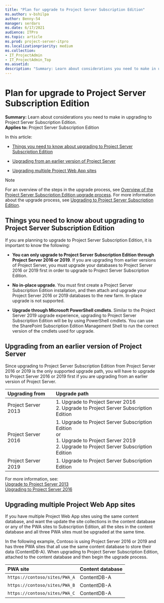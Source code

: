 ```yaml
---
title: "Plan for upgrade to Project Server Subscription Edition"
ms.author: v-bshilpa
author: Benny-54
manager: serdars
ms.date: 6/17/2021
audience: ITPro
ms.topic: article
ms.prod: project-server-itpro
ms.localizationpriority: medium
ms.collection:
- IT_ProjectAdmin
- IT_ProjectAdmin_Top
ms.assetid: 
description: "Summary: Learn about considerations you need to make in upgrading to Project Server Subscription Edition."
---
```


# Plan for upgrade to Project Server Subscription Edition
 
 **Summary:** Learn about considerations you need to make in upgrading to Project Server Subscription Edition.<br/>
**Applies to:** Project Server Subscription Edition
  
In this article:
  
- [Things you need to know about upgrading to Project Server Subscription Edition](plan-for-upgrade-to-project-server-2019.md#thingknow)
    
- [Upgrading from an earlier version of Project Server](plan-for-upgrade-to-project-server-2019.md#Upg)
    
- [Upgrading multiple Project Web App sites](plan-for-upgrade-to-project-server-2019.md#MultPWA)
    
> [!NOTE]
> For an overview of the steps in the upgrade process, see [Overview of the Project Server Subscription Edition upgrade process](overview-of-the-project-server-2019-upgrade-process.md).
> For more information about the upgrade process, see [Upgrading to Project Server Subscription Edition](upgrading-to-project-server-2019.md). 
  
## Things you need to know about upgrading to Project Server Subscription Edition
<a name="thingknow"> </a>

If you are planning to upgrade to Project Server Subscription Edition, it is important to know the following:
  
- **You can only upgrade to Project Server Subscription Edition through Project Server 2016 or 2019**. If you are upgrading from earlier versions of Project Server, you must upgrade your databases to Project Server 2016 or 2019 first in order to upgrade to Project Server Subscription Edition. 
   
- **No in-place upgrade**. You must first create a Project Server Subscription Edition installation, and then attach and upgrade your Project Server 2016 or 2019 databases to the new farm. In-place upgrade is not supported.
    
- **Upgrade through Microsoft PowerShell cmdlets**. Similar to the Project Server 2019 upgrade experience, upgrading to Project Server Subscription Edition will be by using PowerShell cmdlets. You can use the SharePoint Subscription Edition Management Shell to run the correct version of the cmdlets used for upgrade.
    
## Upgrading from an earlier version of Project Server
<a name="Upg"> </a>

Since upgrading to Project Server Subscription Edition from Project Server 2016 or 2019 is the only supported upgrade path, you will have to upgrade to Project Server 2016 or 2019 first if you are upgrading from an earlier version of Project Server.

|**Upgrading from**|**Upgrade path**|
|:-----|:-----|
|Project Server 2013 |1. Upgrade to Project Server 2016 <br/> 2. Upgrade to Project Server  Subscription Edition <br/>|
|Project Server 2016 |1. Upgrade to Project Server Subscription Edition <br/> or <br/> 1. Upgrade to Project Server 2019 <br/> 2. Upgrade to Project Server Subscription Edition <br/>|
|Project Server 2019 |1. Upgrade to Project Server Subscription Edition <br/>|


For more information, see:<br/>
[Upgrade to Project Server 2013](./upgrade-to-project-server-2016.md) <br/> 
[Upgrading to Project Server 2016](upgrading-to-project-server-2016.md) <br/> 
   
## Upgrading multiple Project Web App sites
<a name="MultPWA"> </a>

If you have multiple Project Web App sites using the same content database, and want the update the site collections in the content database or any of the PWA sites to Subscription Edition, all the sites in the content database and all three PWA sites must be upgraded at the same time.
  
In the following example, Contoso is using Project Server 2016 or 2019 and has three PWA sites that all use the same content database to store their data (ContentDB-A). When upgrading to Project Server Subscription Edition, attached to the content database and then begin the upgrade process.
  

| **PWA site**                         |  **Content database** |
|:-------------------------------------|:----------------------|
| `https://contoso/sites/PWA_A`  <br/> |  ContentDB-A  <br/>   |
| `https://contoso/sites/PWA_B`  <br/> |  ContentDB-A  <br/>   |
| `https://contoso/sites/PWA_C`  <br/> |  ContentDB-A  <br/>   |
